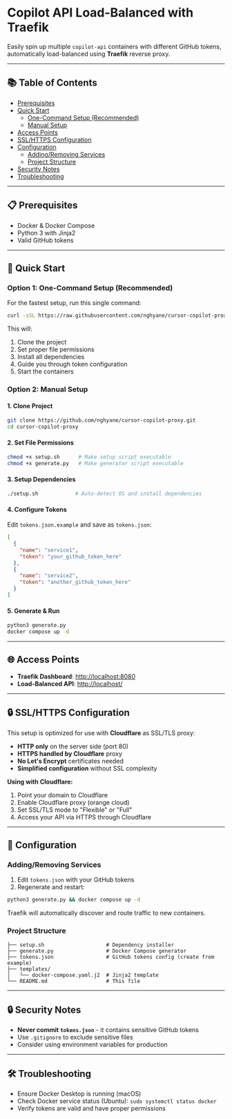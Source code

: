 # Copilot API Load-Balanced with Traefik

Easily spin up multiple `copilot-api` containers with different GitHub tokens, automatically load-balanced using **Traefik** reverse proxy.

---

## 📚 Table of Contents
- [Prerequisites](#-prerequisites)
- [Quick Start](#-quick-start)
  - [One-Command Setup (Recommended)](#option-1-one-command-setup-recommended)
  - [Manual Setup](#option-2-manual-setup)
- [Access Points](#-access-points)
- [SSL/HTTPS Configuration](#-sslhttps-configuration)
- [Configuration](#-configuration)
  - [Adding/Removing Services](#addingremoving-services)
  - [Project Structure](#project-structure)
- [Security Notes](#-security-notes)
- [Troubleshooting](#-troubleshooting)

---

## 📋 Prerequisites
- Docker & Docker Compose
- Python 3 with Jinja2
- Valid GitHub tokens

---

## 🚀 Quick Start

### Option 1: One-Command Setup (Recommended)
For the fastest setup, run this single command:
```bash
curl -sSL https://raw.githubusercontent.com/nghyane/cursor-copilot-proxy/main/quick-setup.sh | bash
```
This will:
1. Clone the project
2. Set proper file permissions
3. Install all dependencies
4. Guide you through token configuration
5. Start the containers

### Option 2: Manual Setup

#### 1. Clone Project
```bash
git clone https://github.com/nghyane/cursor-copilot-proxy.git
cd cursor-copilot-proxy
```

#### 2. Set File Permissions
```bash
chmod +x setup.sh      # Make setup script executable
chmod +x generate.py   # Make generator script executable
```

#### 3. Setup Dependencies
```bash
./setup.sh            # Auto-detect OS and install dependencies
```

#### 4. Configure Tokens
Edit `tokens.json.example` and save as `tokens.json`:
```json
[
  {
    "name": "service1",
    "token": "your_github_token_here"
  },
  {
    "name": "service2", 
    "token": "another_github_token_here"
  }
]
```

#### 5. Generate & Run
```bash
python3 generate.py 
docker compose up -d  
```

---

## 🌐 Access Points
- **Traefik Dashboard**: [http://localhost:8080](http://localhost:8080)
- **Load-Balanced API**: [http://localhost/](http://localhost/)

---

## 🔒 SSL/HTTPS Configuration
This setup is optimized for use with **Cloudflare** as SSL/TLS proxy:
- **HTTP only** on the server side (port 80)
- **HTTPS handled by Cloudflare** proxy
- **No Let's Encrypt** certificates needed
- **Simplified configuration** without SSL complexity

**Using with Cloudflare:**
1. Point your domain to Cloudflare
2. Enable Cloudflare proxy (orange cloud)
3. Set SSL/TLS mode to "Flexible" or "Full"
4. Access your API via HTTPS through Cloudflare

---

## 📝 Configuration

### Adding/Removing Services
1. Edit `tokens.json` with your GitHub tokens
2. Regenerate and restart:
```bash
python3 generate.py && docker compose up -d
```
Traefik will automatically discover and route traffic to new containers.

### Project Structure
```
├── setup.sh                    # Dependency installer
├── generate.py                 # Docker Compose generator
├── tokens.json                 # GitHub tokens config (create from example)
├── templates/
│   └── docker-compose.yaml.j2  # Jinja2 template
└── README.md                   # This file
```

---

## 🔒 Security Notes
- **Never commit `tokens.json`** - it contains sensitive GitHub tokens
- Use `.gitignore` to exclude sensitive files
- Consider using environment variables for production

---

## 🛠️ Troubleshooting
- Ensure Docker Desktop is running (macOS)
- Check Docker service status (Ubuntu): `sudo systemctl status docker`
- Verify tokens are valid and have proper permissions
